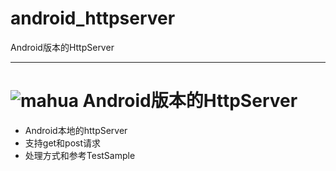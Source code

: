 # android_httpserver
Android版本的HttpServer

----
# ![mahua](http://code.google.com/p/afinal/logo?cct=1351516535) Android版本的HttpServer
* Android本地的httpServer
* 支持get和post请求
* 处理方式和参考TestSample

